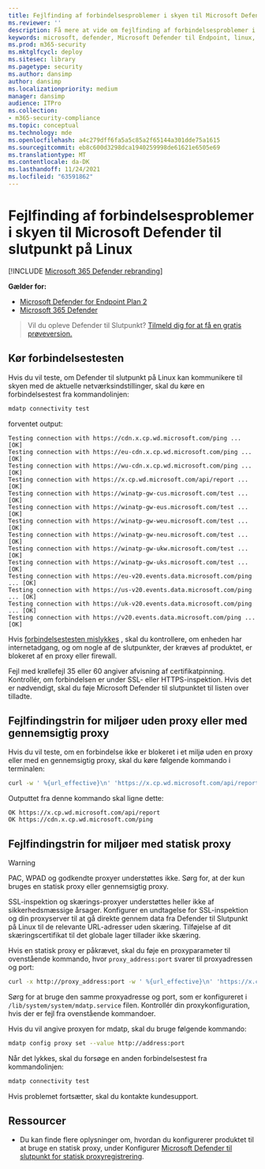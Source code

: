 ```yaml
---
title: Fejlfinding af forbindelsesproblemer i skyen til Microsoft Defender til slutpunkt på Linux
ms.reviewer: ''
description: Få mere at vide om fejlfinding af forbindelsesproblemer i skyen for Microsoft Defender til Slutpunkt på Linux
keywords: microsoft, defender, Microsoft Defender til Endpoint, linux, cloud, connectivity, communication
ms.prod: m365-security
ms.mktglfcycl: deploy
ms.sitesec: library
ms.pagetype: security
ms.author: dansimp
author: dansimp
ms.localizationpriority: medium
manager: dansimp
audience: ITPro
ms.collection:
- m365-security-compliance
ms.topic: conceptual
ms.technology: mde
ms.openlocfilehash: a4c279dff6fa5a5c85a2f65144a301dde75a1615
ms.sourcegitcommit: eb8c600d3298dca1940259998de61621e6505e69
ms.translationtype: MT
ms.contentlocale: da-DK
ms.lasthandoff: 11/24/2021
ms.locfileid: "63591862"
---
```

# <a name="troubleshoot-cloud-connectivity-issues-for-microsoft-defender-for-endpoint-on-linux"></a>Fejlfinding af forbindelsesproblemer i skyen til Microsoft Defender til slutpunkt på Linux

[!INCLUDE [Microsoft 365 Defender rebranding](../../includes/microsoft-defender.md)]

**Gælder for:**
- [Microsoft Defender for Endpoint Plan 2](https://go.microsoft.com/fwlink/p/?linkid=2154037)
- [Microsoft 365 Defender](https://go.microsoft.com/fwlink/?linkid=2118804)

> Vil du opleve Defender til Slutpunkt? [Tilmeld dig for at få en gratis prøveversion.](https://signup.microsoft.com/create-account/signup?products=7f379fee-c4f9-4278-b0a1-e4c8c2fcdf7e&ru=https://aka.ms/MDEp2OpenTrial?ocid=docs-wdatp-investigateip-abovefoldlink)

## <a name="run-the-connectivity-test"></a>Kør forbindelsestesten

Hvis du vil teste, om Defender til slutpunkt på Linux kan kommunikere til skyen med de aktuelle netværksindstillinger, skal du køre en forbindelsestest fra kommandolinjen:

```bash
mdatp connectivity test
```

forventet output:

```output
Testing connection with https://cdn.x.cp.wd.microsoft.com/ping ... [OK]
Testing connection with https://eu-cdn.x.cp.wd.microsoft.com/ping ... [OK]
Testing connection with https://wu-cdn.x.cp.wd.microsoft.com/ping ... [OK]
Testing connection with https://x.cp.wd.microsoft.com/api/report ... [OK]
Testing connection with https://winatp-gw-cus.microsoft.com/test ... [OK]
Testing connection with https://winatp-gw-eus.microsoft.com/test ... [OK]
Testing connection with https://winatp-gw-weu.microsoft.com/test ... [OK]
Testing connection with https://winatp-gw-neu.microsoft.com/test ... [OK]
Testing connection with https://winatp-gw-ukw.microsoft.com/test ... [OK]
Testing connection with https://winatp-gw-uks.microsoft.com/test ... [OK]
Testing connection with https://eu-v20.events.data.microsoft.com/ping ... [OK]
Testing connection with https://us-v20.events.data.microsoft.com/ping ... [OK]
Testing connection with https://uk-v20.events.data.microsoft.com/ping ... [OK]
Testing connection with https://v20.events.data.microsoft.com/ping ... [OK]
```

Hvis [forbindelsestesten mislykkes](microsoft-defender-endpoint-linux.md#network-connections) , skal du kontrollere, om enheden har internetadgang, og om nogle af de slutpunkter, der kræves af produktet, er blokeret af en proxy eller firewall.

Fejl med krøllefejl 35 eller 60 angiver afvisning af certifikatpinning. Kontrollér, om forbindelsen er under SSL- eller HTTPS-inspektion. Hvis det er nødvendigt, skal du føje Microsoft Defender til slutpunktet til listen over tilladte.

## <a name="troubleshooting-steps-for-environments-without-proxy-or-with-transparent-proxy"></a>Fejlfindingstrin for miljøer uden proxy eller med gennemsigtig proxy

Hvis du vil teste, om en forbindelse ikke er blokeret i et miljø uden en proxy eller med en gennemsigtig proxy, skal du køre følgende kommando i terminalen:

```bash
curl -w ' %{url_effective}\n' 'https://x.cp.wd.microsoft.com/api/report' 'https://cdn.x.cp.wd.microsoft.com/ping'
```

Outputtet fra denne kommando skal ligne dette:

```Output
OK https://x.cp.wd.microsoft.com/api/report
OK https://cdn.x.cp.wd.microsoft.com/ping
```

## <a name="troubleshooting-steps-for-environments-with-static-proxy"></a>Fejlfindingstrin for miljøer med statisk proxy

> [!WARNING]
> PAC, WPAD og godkendte proxyer understøttes ikke. Sørg for, at der kun bruges en statisk proxy eller gennemsigtig proxy.
>
> SSL-inspektion og skærings-proxyer understøttes heller ikke af sikkerhedsmæssige årsager. Konfigurer en undtagelse for SSL-inspektion og din proxyserver til at gå direkte gennem data fra Defender til Slutpunkt på Linux til de relevante URL-adresser uden skæring. Tilføjelse af dit skæringscertifikat til det globale lager tillader ikke skæring.

Hvis en statisk proxy er påkrævet, skal du føje en proxyparameter til ovenstående kommando, hvor `proxy_address:port` svarer til proxyadressen og port:

```bash
curl -x http://proxy_address:port -w ' %{url_effective}\n' 'https://x.cp.wd.microsoft.com/api/report' 'https://cdn.x.cp.wd.microsoft.com/ping'
```

Sørg for at bruge den samme proxyadresse og port, som er konfigureret i `/lib/system/system/mdatp.service` filen. Kontrollér din proxykonfiguration, hvis der er fejl fra ovenstående kommandoer.

Hvis du vil angive proxyen for mdatp, skal du bruge følgende kommando:

```bash
mdatp config proxy set --value http://address:port 
```


Når det lykkes, skal du forsøge en anden forbindelsestest fra kommandolinjen:

```bash
mdatp connectivity test
```

Hvis problemet fortsætter, skal du kontakte kundesupport.

## <a name="resources"></a>Ressourcer

- Du kan finde flere oplysninger om, hvordan du konfigurerer produktet til at bruge en statisk proxy, under Konfigurer [Microsoft Defender til slutpunkt for statisk proxyregistrering](linux-static-proxy-configuration.md).
